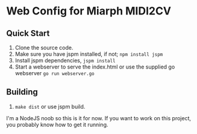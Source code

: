 Web Config for Miarph MIDI2CV
=============================

## Quick Start

1. Clone the source code.
1. Make sure you have jspm installed, if not; `npm install jspm`
1. Install jspm dependencies, `jspm install`
1. Start a webserver to serve the index.html or use the supplied go webserver `go run webserver.go`

## Building

1. `make dist` or use jspm build.

I'm a NodeJS noob so this is it for now. If you want to work on this project, you probably know how to get it running.
